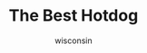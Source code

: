 ---
media: "images/rounds/round_2/best_hot_dog.png"
media_type: image
title: The Best Hotdog
author: wisconsin
desc: I don't recall seeing any pigs or cows in the crater either.
---